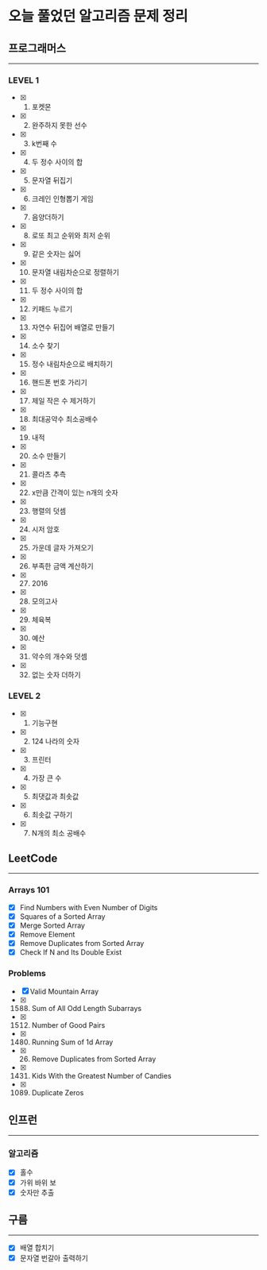 # 오늘 풀었던 알고리즘 문제 정리

## 프로그래머스

---

### LEVEL 1

- [x] 1. 포켓몬
- [x] 2. 완주하지 못한 선수
- [x] 3. k번째 수
- [x] 4. 두 정수 사이의 합
- [x] 5. 문자열 뒤집기
- [x] 6. 크레인 인형뽑기 게임
- [x] 7. 음양더하기
- [x] 8. 로또 최고 순위와 최저 순위
- [x] 9. 같은 숫자는 싫어
- [x] 10. 문자열 내림차순으로 정렬하기
- [x] 11. 두 정수 사이의 합
- [x] 12. 키패드 누르기
- [x] 13. 자연수 뒤집어 배열로 만들기
- [x] 14. 소수 찾기
- [x] 15. 정수 내림차순으로 배치하기
- [x] 16. 핸드폰 번호 가리기
- [x] 17. 제일 작은 수 제거하기
- [x] 18. 최대공약수 최소공배수
- [x] 19. 내적
- [x] 20. 소수 만들기
- [x] 21. 콜라츠 추측
- [x] 22. x만큼 간격이 있는 n개의 숫자
- [x] 23. 행렬의 덧셈
- [x] 24. 시저 암호
- [x] 25. 가운데 글자 가져오기
- [x] 26. 부족한 금액 계산하기
- [x] 27. 2016
- [x] 28. 모의고사
- [x] 29. 체육복
- [x] 30. 예산
- [x] 31. 약수의 개수와 덧셈
- [x] 32. 없는 숫자 더하기

### LEVEL 2

- [x] 1. 기능구현
- [x] 2. 124 나라의 숫자
- [x] 3. 프린터
- [x] 4. 가장 큰 수
- [x] 5. 최댓값과 최솟값
- [x] 6. 최솟값 구하기
- [x] 7. N개의 최소 공배수

## LeetCode

---

### Arrays 101

- [x] Find Numbers with Even Number of Digits
- [x] Squares of a Sorted Array
- [x] Merge Sorted Array
- [x] Remove Element
- [x] Remove Duplicates from Sorted Array
- [x] Check If N and Its Double Exist

### Problems

- [x] Valid Mountain Array
- [x] 1588. Sum of All Odd Length Subarrays
- [x] 1512. Number of Good Pairs
- [x] 1480. Running Sum of 1d Array
- [x] 26. Remove Duplicates from Sorted Array
- [x] 1431. Kids With the Greatest Number of Candies
- [x] 1089. Duplicate Zeros

## 인프런

---

### 알고리즘

- [x] 홀수
- [x] 가위 바위 보
- [x] 숫자만 추출

## 구름

---

- [x] 배열 합치기
- [x] 문자열 번갈아 출력하기
